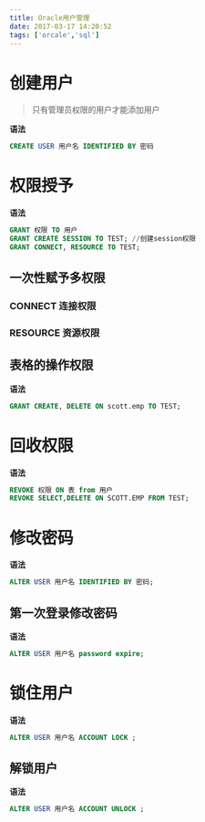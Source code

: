 ```yaml
---
title: Oracle用户管理
date: 2017-03-17 14:20:52
tags: ['orcale','sql']
---
```


# 创建用户
>只有管理员权限的用户才能添加用户

**语法**
```sql
CREATE USER 用户名 IDENTIFIED BY 密码
```

# 权限授予

 **语法**

 ```sql
 GRANT 权限 TO 用户
 GRANT CREATE SESSION TO TEST; //创建session权限
 GRANT CONNECT, RESOURCE TO TEST;
 ```

## 一次性赋予多权限

### CONNECT 连接权限

### RESOURCE 资源权限

## 表格的操作权限
**语法**

```sql
GRANT CREATE, DELETE ON scott.emp TO TEST;
```

# 回收权限
**语法**

```sql
REVOKE 权限 ON 表 from 用户
REVOKE SELECT,DELETE ON SCOTT.EMP FROM TEST;
```

# 修改密码

**语法**

```sql
ALTER USER 用户名 IDENTIFIED BY 密码;
```

## 第一次登录修改密码
**语法**

```sql
ALTER USER 用户名 password expire;
```

# 锁住用户

**语法**

```sql
ALTER USER 用户名 ACCOUNT LOCK ;
```

## 解锁用户

**语法**

```sql
ALTER USER 用户名 ACCOUNT UNLOCK ;
```
